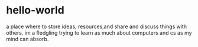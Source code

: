 # hello-world
 a place where to store ideas, resources,and share and discuss things with others.
 im a fledgling trying to learn as much about computers and cs as my mind can absorb.
